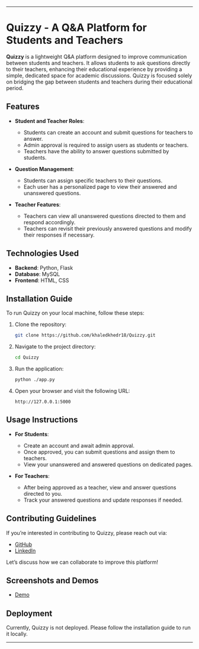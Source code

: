 
---

# Quizzy - A Q&A Platform for Students and Teachers

**Quizzy** is a lightweight Q&A platform designed to improve communication between students and teachers. It allows students to ask questions directly to their teachers, enhancing their educational experience by providing a simple, dedicated space for academic discussions. Quizzy is focused solely on bridging the gap between students and teachers during their educational period.

## Features

- **Student and Teacher Roles**:
  - Students can create an account and submit questions for teachers to answer.
  - Admin approval is required to assign users as students or teachers.
  - Teachers have the ability to answer questions submitted by students.

- **Question Management**:
  - Students can assign specific teachers to their questions.
  - Each user has a personalized page to view their answered and unanswered questions.

- **Teacher Features**:
  - Teachers can view all unanswered questions directed to them and respond accordingly.
  - Teachers can revisit their previously answered questions and modify their responses if necessary.

## Technologies Used

- **Backend**: Python, Flask
- **Database**: MySQL
- **Frontend**: HTML, CSS

## Installation Guide

To run Quizzy on your local machine, follow these steps:

1. Clone the repository:
   ```bash
   git clone https://github.com/khaledkhedr18/Quizzy.git
   ```
2. Navigate to the project directory:
   ```bash
   cd Quizzy
   ```
3. Run the application:
   ```bash
   python ./app.py
   ```
4. Open your browser and visit the following URL:
   ```
   http://127.0.0.1:5000
   ```

## Usage Instructions

- **For Students**:
  - Create an account and await admin approval.
  - Once approved, you can submit questions and assign them to teachers.
  - View your unanswered and answered questions on dedicated pages.

- **For Teachers**:
  - After being approved as a teacher, view and answer questions directed to you.
  - Track your answered questions and update responses if needed.

## Contributing Guidelines

If you’re interested in contributing to Quizzy, please reach out via:

- [GitHub](https://github.com/khaledkhedr18)
- [LinkedIn](https://www.linkedin.com/in/khaled-khedr-73b811223/)

Let’s discuss how we can collaborate to improve this platform!

## Screenshots and Demos

- [Demo](https://drive.google.com/drive/folders/1z5jBVA3ChnV6eakCGwhY9-hkLErxBJ6J?usp=sharing)

## Deployment

Currently, Quizzy is not deployed. Please follow the installation guide to run it locally.

---
